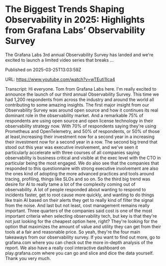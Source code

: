 # The Biggest Trends Shaping Observability in 2025: Highlights from Grafana Labs’ Observability Survey

The Grafana Labs 3rd annual Observability Survey has landed and we're excited to launch a limited video series that breaks ...

Published on 2025-03-25T13:03:59Z

URL: https://www.youtube.com/watch?v=wTEuti1Ica4

Transcript: Hi everyone.
Tom from Grafana Labs here. I'm really excited to announce the
launch of our third annual Observability Survey. This time we had 1,200 respondents from
across the industry and around the world all contributing to
some amazing insights. The first major insight from our
Observability Survey was around open source and
how it continues its real dominant role in the
observability market. And a remarkable 75% of respondents
are using open source and open license technology in their
observability strategy now. With 70% of respondents saying they're
using Prometheus and OpenTelemetry, and 50% of respondents, or 50% of those at least,increasing their
investment now for a second year in a increasing their investment
now for a second year in a row. The second big trend that stood out
this year was executive involvement, and we've seen it particularly accelerate
with three courses of all companies saying observability is business critical
and visible at the exec level with the CTO in particular being the most engaged.
We do also see that the companies that responded to this questionnaire with
strong executive involvement are also the ones kind of adopting the more advanced
practices and tools around tracing, profiling, things like
SLOs and so on. So the third big trend
was desire for AI to really tame a lot of the complexity
coming out of observability. A lot of people responded about wanting
to respond to incidents faster, get to root cause more quickly,
and wanting to do things like train AI based on their alerts they get to really
kind of filter the signal from the noise.  And last but not least, cost
management remains really important. Three quarters of the companies said cost
is one of the most important criteria when selecting
observability tech, but key is that they're not just looking
for the cheapest option here, right? They're looking for the option that
maximizes the amount of value and utility they can get from their tools at a
fair and reasonable price.  So yeah, they're the four main
takeaways from our observability survey. If you want to find out more,
go to grafana.com where you can check out the more in-depth
analysis of the report. We also have a really cool interactive
dashboard on play.grafana.com where you can go and slice
and dice the data yourself. Thank you very much.

